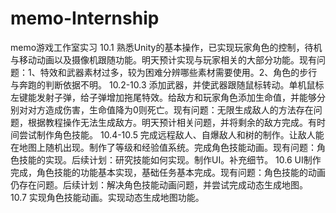 # memo-Internship
memo游戏工作室实习
10.1 熟悉Unity的基本操作，已实现玩家角色的控制，待机与移动动画以及摄像机跟随功能。明天预计实现与玩家相关的大部分功能。现有问题：1、特效和武器素材过多，较为困难分辨哪些素材需要使用。2、角色的步行与奔跑的判断依据不明。
10.2-10.3 添加武器，并使武器跟随鼠标转动。单机鼠标左键能发射子弹，给子弹增加拖尾特效。给敌方和玩家角色添加生命值，并能够分别对对方造成伤害，生命值降为0则死亡。现有问题：无限生成敌人的方法存在问题，根据教程操作无法生成敌方。明天预计相关问题，并将剩余的敌方完成。有时间尝试制作角色技能。
10.4-10.5 完成远程敌人、自爆敌人和树的制作。让敌人能在地图上随机出现。制作了等级和经验值系统。完成角色技能动画。现有问题：角色技能的实现。后续计划：研究技能如何实现。制作UI。补充细节。
10.6 UI制作完成，角色技能的功能基本实现，基础任务基本完成。现有问题：角色技能的动画仍存在问题。后续计划：解决角色技能动画问题，并尝试完成动态生成地图。
10.7 实现角色技能动画。实现动态生成地图功能。
